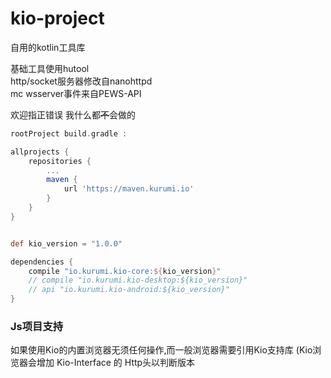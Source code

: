 # kio-project

自用的kotlin工具库

基础工具使用hutool  
http/socket服务器修改自nanohttpd  
mc wsserver事件来自PEWS-API  

欢迎指正错误 我什么都<del>不</del>会做的

~~~gradle
rootProject build.gradle :

allprojects {
    repositories {
        ...
        maven {
            url 'https://maven.kurumi.io'
        }
    }
}
~~~
~~~gradle

def kio_version = "1.0.0"

dependencies {
    compile "io.kurumi.kio-core:${kio_version}"
    // compile "io.kurumi.kio-desktop:${kio_version}"
    // api "io.kurumi.kio-android:${kio_version}"
}
~~~

### Js项目支持
如果使用Kio的内置浏览器无须任何操作,而一般浏览器需要引用Kio支持库
(Kio浏览器会增加 Kio-Interface 的 Http头以判断版本